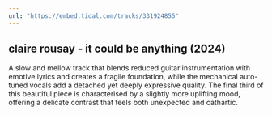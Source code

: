 ```yaml
---
url: "https://embed.tidal.com/tracks/331924855"
---
```


## claire rousay - it could be anything (2024)

A slow and mellow track that blends reduced guitar instrumentation with emotive
lyrics and creates a fragile foundation, while the mechanical auto-tuned vocals
add a detached yet deeply expressive quality. The final third of this beautiful
piece is characterised by a slightly more uplifting mood, offering a delicate
contrast that feels both unexpected and cathartic. 

